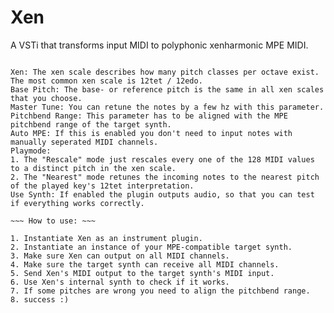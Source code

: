 # Xen
A VSTi that transforms input MIDI to polyphonic xenharmonic MPE MIDI.

~~~ Parameters ~~~

Xen: The xen scale describes how many pitch classes per octave exist. The most common xen scale is 12tet / 12edo.
Base Pitch: The base- or reference pitch is the same in all xen scales that you choose.
Master Tune: You can retune the notes by a few hz with this parameter.
Pitchbend Range: This parameter has to be aligned with the MPE pitchbend range of the target synth.
Auto MPE: If this is enabled you don't need to input notes with manually seperated MIDI channels.
Playmode:
1. The "Rescale" mode just rescales every one of the 128 MIDI values to a distinct pitch in the xen scale.
2. The "Nearest" mode retunes the incoming notes to the nearest pitch of the played key's 12tet interpretation.
Use Synth: If enabled the plugin outputs audio, so that you can test if everything works correctly.

~~~ How to use: ~~~

1. Instantiate Xen as an instrument plugin.
2. Instantiate an instance of your MPE-compatible target synth.
3. Make sure Xen can output on all MIDI channels.
4. Make sure the target synth can receive all MIDI channels.
5. Send Xen's MIDI output to the target synth's MIDI input.
6. Use Xen's internal synth to check if it works.
7. If some pitches are wrong you need to align the pitchbend range.
8. success :)
